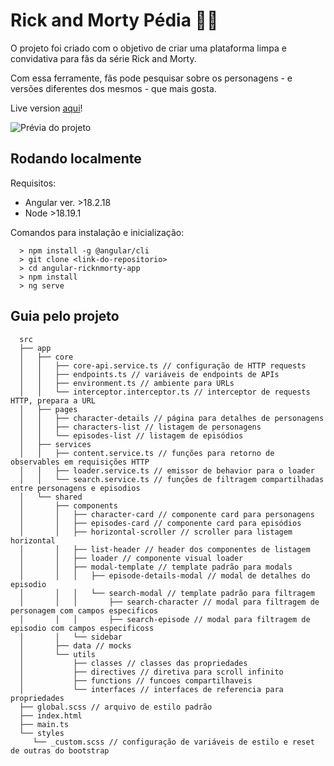 # Rick and Morty Pédia 🧪🤓

O projeto foi criado com o objetivo de criar uma plataforma limpa e convidativa para fãs da série Rick and Morty.

Com essa ferramente, fãs pode pesquisar sobre os personagens - e versões diferentes dos mesmos - que mais gosta.

Live version [aqui](https://angular-ricknmorty-3l6k3x8es-lisandraferrazs-projects.vercel.app/characters)!

![Prévia do projeto](https://github.com/user-attachments/assets/55202d3e-f7a2-4045-994d-0927b420cf6a)


## Rodando localmente


Requisitos: 
- Angular ver. >18.2.18
- Node >18.19.1 

Comandos para instalação e inicialização:

      > npm install -g @angular/cli
      > git clone <link-do-repositorio>
      > cd angular-ricknmorty-app
      > npm install
      > ng serve

## Guia pelo projeto

      src
      ├── app
      │   ├── core
      │   │   ├── core-api.service.ts // configuração de HTTP requests
      │   │   ├── endpoints.ts // variáveis de endpoints de APIs
      │   │   ├── environment.ts // ambiente para URLs
      │   │   └── interceptor.interceptor.ts // interceptor de requests HTTP, prepara a URL
      │   ├── pages
      │   │   ├── character-details // página para detalhes de personagens
      │   │   ├── characters-list // listagem de personagens
      │   │   └── episodes-list // listagem de episódios
      │   ├── services
      │   │   ├── content.service.ts // funções para retorno de observables em requisições HTTP
      │   │   ├── loader.service.ts // emissor de behavior para o loader 
      │   │   └── search.service.ts // funções de filtragem compartilhadas entre personagens e episodios
      │   └── shared
      │       ├── components
      │       │   ├── character-card // componente card para personagens
      │       │   ├── episodes-card // componente card para episódios
      │       │   ├── horizontal-scroller // scroller para listagem horizontal
      │       │   ├── list-header // header dos componentes de listagem
      │       │   ├── loader // componente visual loader
      │       │   ├── modal-template // template padrão para modals
      │       │   │   ├── episode-details-modal // modal de detalhes do episodio
      │       │   │   └── search-modal // template padrão para filtragem
      │       │   │       ├── search-character // modal para filtragem de personagem com campos especificos
      │       │   │       ├── search-episode // modal para filtragem de episodio com campos especificoss
      │       │   └── sidebar
      │       ├── data // mocks 
      │       └── utils 
      │           ├── classes // classes das propriedades
      │           ├── directives // diretiva para scroll infinito
      │           ├── functions // funcoes compartilhaveis
      │           └── interfaces // interfaces de referencia para propriedades
      ├── global.scss // arquivo de estilo padrão
      ├── index.html
      ├── main.ts
      └── styles
         └── _custom.scss // configuração de variáveis de estilo e reset de outras do bootstrap
